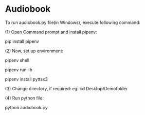 # Audiobook

To run audiobook.py file(in Windows), execute following command:

(1) Open Command prompt and install pipenv:

pip install pipenv

(2) Now, set up environment:

pipenv shell

pipenv run -h

pipenv install pyttsx3

(3) Change directory, if required:
eg. cd Desktop/Demofolder

(4) Run python file:

python audiobook.py
